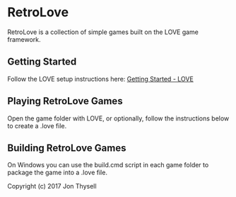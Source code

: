 # RetroLove #

RetroLove is a collection of simple games built on the LOVE game framework.

## Getting Started ##

Follow the LOVE setup instructions here: [Getting Started - LOVE](https://love2d.org/wiki/Getting_Started)

## Playing RetroLove Games ##

Open the game folder with LOVE, or optionally, follow the instructions below to create a .love file.

## Building RetroLove Games ##

On Windows you can use the build.cmd script in each game folder to package the game into a .love file.

Copyright (c) 2017 Jon Thysell
